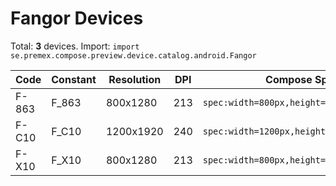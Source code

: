 # Fangor Devices

Total: **3** devices. Import: `import se.premex.compose.preview.device.catalog.android.Fangor`

| Code | Constant | Resolution | DPI | Compose Spec | Preview Usage |
|------|----------|------------|-----|-------------|---------------|
| F-863 | F_863 | 800x1280 | 213 | `spec:width=800px,height=1280px,dpi=213` | `@Preview(device = Fangor.F_863)` |
| F-C10 | F_C10 | 1200x1920 | 240 | `spec:width=1200px,height=1920px,dpi=240` | `@Preview(device = Fangor.F_C10)` |
| F-X10 | F_X10 | 800x1280 | 213 | `spec:width=800px,height=1280px,dpi=213` | `@Preview(device = Fangor.F_X10)` |

<!-- Generated automatically. Do not edit manually. -->
